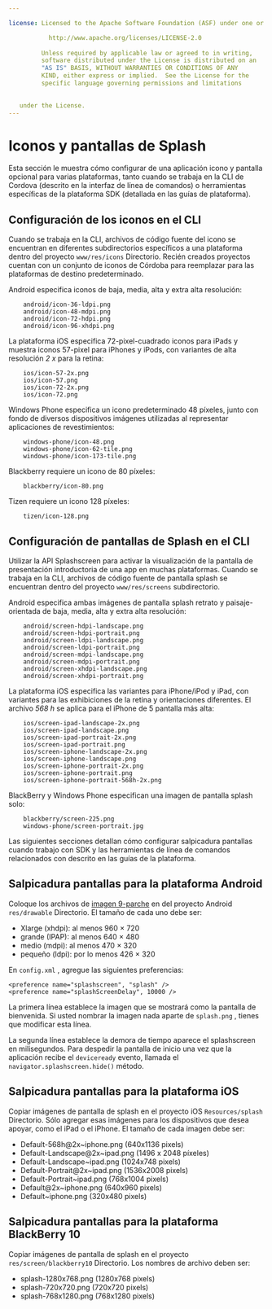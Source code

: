 ```yaml
---

license: Licensed to the Apache Software Foundation (ASF) under one or more contributor license agreements. See the NOTICE file distributed with this work for additional information regarding copyright ownership. The ASF licenses this file to you under the Apache License, Version 2.0 (the "License"); you may not use this file except in compliance with the License. You may obtain a copy of the License at

           http://www.apache.org/licenses/LICENSE-2.0
    
         Unless required by applicable law or agreed to in writing,
         software distributed under the License is distributed on an
         "AS IS" BASIS, WITHOUT WARRANTIES OR CONDITIONS OF ANY
         KIND, either express or implied.  See the License for the
         specific language governing permissions and limitations
    

   under the License.
---
```


# Iconos y pantallas de Splash

Esta sección le muestra cómo configurar de una aplicación icono y pantalla opcional para varias plataformas, tanto cuando se trabaja en la CLI de Cordova (descrito en la interfaz de línea de comandos) o herramientas específicas de la plataforma SDK (detallada en las guías de plataforma).

## Configuración de los iconos en el CLI

Cuando se trabaja en la CLI, archivos de código fuente del icono se encuentran en diferentes subdirectorios específicos a una plataforma dentro del proyecto `www/res/icons` Directorio. Recién creados proyectos cuentan con un conjunto de iconos de Córdoba para reemplazar para las plataformas de destino predeterminado.

Android especifica iconos de baja, media, alta y extra alta resolución:

        android/icon-36-ldpi.png
        android/icon-48-mdpi.png
        android/icon-72-hdpi.png
        android/icon-96-xhdpi.png
    

La plataforma iOS especifica 72-pixel-cuadrado iconos para iPads y muestra iconos 57-pixel para iPhones y iPods, con variantes de alta resolución *2 x* para la retina:

        ios/icon-57-2x.png
        ios/icon-57.png
        ios/icon-72-2x.png
        ios/icon-72.png
    

Windows Phone especifica un icono predeterminado 48 píxeles, junto con fondo de diversos dispositivos imágenes utilizadas al representar aplicaciones de revestimientos:

        windows-phone/icon-48.png
        windows-phone/icon-62-tile.png
        windows-phone/icon-173-tile.png
    

Blackberry requiere un icono de 80 píxeles:

        blackberry/icon-80.png
    

Tizen requiere un icono 128 píxeles:

        tizen/icon-128.png
    

## Configuración de pantallas de Splash en el CLI

Utilizar la API Splashscreen para activar la visualización de la pantalla de presentación introductoria de una app en muchas plataformas. Cuando se trabaja en la CLI, archivos de código fuente de pantalla splash se encuentran dentro del proyecto `www/res/screens` subdirectorio.

Android especifica ambas imágenes de pantalla splash retrato y paisaje-orientada de baja, media, alta y extra alta resolución:

        android/screen-hdpi-landscape.png
        android/screen-hdpi-portrait.png
        android/screen-ldpi-landscape.png
        android/screen-ldpi-portrait.png
        android/screen-mdpi-landscape.png
        android/screen-mdpi-portrait.png
        android/screen-xhdpi-landscape.png
        android/screen-xhdpi-portrait.png
    

La plataforma iOS especifica las variantes para iPhone/iPod y iPad, con variantes para las exhibiciones de la retina y orientaciones diferentes. El archivo *568 h* se aplica para el iPhone de 5 pantalla más alta:

        ios/screen-ipad-landscape-2x.png
        ios/screen-ipad-landscape.png
        ios/screen-ipad-portrait-2x.png
        ios/screen-ipad-portrait.png
        ios/screen-iphone-landscape-2x.png
        ios/screen-iphone-landscape.png
        ios/screen-iphone-portrait-2x.png
        ios/screen-iphone-portrait.png
        ios/screen-iphone-portrait-568h-2x.png
    

BlackBerry y Windows Phone especifican una imagen de pantalla splash solo:

        blackberry/screen-225.png
        windows-phone/screen-portrait.jpg
    

Las siguientes secciones detallan cómo configurar salpicadura pantallas cuando trabajo con SDK y las herramientas de línea de comandos relacionados con descrito en las guías de la plataforma.

## Salpicadura pantallas para la plataforma Android

Coloque los archivos de [imagen 9-parche][1] en del proyecto Android `res/drawable` Directorio. El tamaño de cada uno debe ser:

 [1]: https://developer.android.com/tools/help/draw9patch.html

*   Xlarge (xhdpi): al menos 960 × 720
*   grande (IPAP): al menos 640 × 480
*   medio (mdpi): al menos 470 × 320
*   pequeño (ldpi): por lo menos 426 × 320

En `config.xml` , agregue las siguientes preferencias:

    <preference name="splashscreen", "splash" />
    <preference name="splashScreenDelay", 10000 />
    

La primera línea establece la imagen que se mostrará como la pantalla de bienvenida. Si usted nombrar la imagen nada aparte de `splash.png` , tienes que modificar esta línea.

La segunda línea establece la demora de tiempo aparece el splashscreen en milisegundos. Para despedir la pantalla de inicio una vez que la aplicación recibe el `deviceready` evento, llamada el `navigator.splashscreen.hide()` método.

## Salpicadura pantallas para la plataforma iOS

Copiar imágenes de pantalla de splash en el proyecto iOS `Resources/splash` Directorio. Sólo agregar esas imágenes para los dispositivos que desea apoyar, como el iPad o el iPhone. El tamaño de cada imagen debe ser:

*   Default-568h@2x~iphone.png (640x1136 pixels)
*   Default-Landscape@2x~ipad.png (1496 x 2048 píxeles)
*   Default-Landscape~ipad.png (1024x748 pixels)
*   Default-Portrait@2x~ipad.png (1536x2008 pixels)
*   Default-Portrait~ipad.png (768x1004 pixels)
*   Default@2x~iphone.png (640x960 pixels)
*   Default~iphone.png (320x480 pixels)

## Salpicadura pantallas para la plataforma BlackBerry 10

Copiar imágenes de pantalla de splash en el proyecto `res/screen/blackberry10` Directorio. Los nombres de archivo deben ser:

*   splash-1280x768.png (1280x768 pixels)
*   splash-720x720.png (720x720 pixels)
*   splash-768x1280.png (768x1280 pixels)